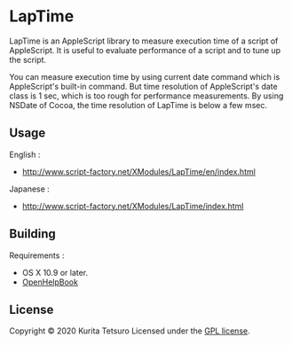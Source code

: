 LapTime
=======
LapTime is an AppleScript library to measure execution time of a script of AppleScript.
It is useful to evaluate performance of a script and to tune up the script.

You can measure execution time by using current date command which is AppleScript's built-in command.
But time resolution of AppleScript's date class is 1 sec, which is too rough for performance measurements.
By using NSDate of Cocoa, the time resolution of LapTime is below a few msec.

## Usage
English :
* http://www.script-factory.net/XModules/LapTime/en/index.html

Japanese :
* http://www.script-factory.net/XModules/LapTime/index.html

## Building
Requirements :
* OS X 10.9 or later.
* [OpenHelpBook]

[OpenHelpBook]: https://www.script-factory.net/XModules/OpenHelpBook/en/index.html

## License

Copyright &copy; 2020 Kurita Tetsuro
Licensed under the [GPL license][GPL].
 
[GPL]: http://www.gnu.org/licenses/gpl.html

